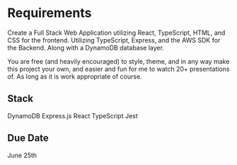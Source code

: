 # Requirements

Create a Full Stack Web Application utilizing React, TypeScript, HTML, and CSS for the frontend. Utilizing TypeScript, Express, and the AWS SDK for the Backend. Along with a DynamoDB database layer.

You are free (and heavily encouraged) to style, theme, and in any way make this project your own, and easier and fun for me to watch 20+ presentations of. As long as it is work appropriate of course.

## Stack
DynamoDB
Express.js
React
TypeScript
Jest

## Due Date
June 25th